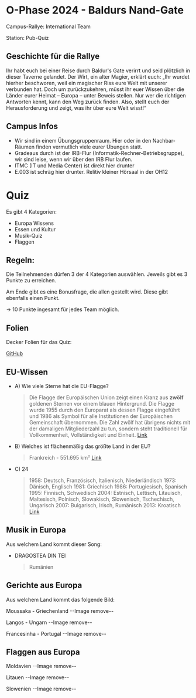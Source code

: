 # O-Phase 2024 - Baldurs Nand-Gate

Campus-Rallye: International Team

Station: Pub-Quiz

## Geschichte für die Rallye

Ihr habt euch bei einer Reise durch Baldur's Gate verirrt und seid plötzlich in dieser Taverne gelandet. Der Wirt, ein alter Magier, erklärt euch: „Ihr wurdet hierher beschworen, weil ein magischer Riss eure Welt mit unserer verbunden hat. Doch um zurückzukehren, müsst ihr euer Wissen über die Länder eurer Heimat – Europa – unter Beweis stellen. Nur wer die richtigen Antworten kennt, kann den Weg zurück finden. Also, stellt euch der Herausforderung und zeigt, was ihr über eure Welt wisst!“

## Campus Infos

- Wir sind in einem Übungsgruppenraum. Hier oder in den Nachbar-Räumen finden vermutlich viele eurer Übungen statt. 
- Gradeaus durch ist der IRB-Flur (Informatik-Rechner-Betriebsgruppe), wir sind leise, wenn wir über den IRB Flur laufen.
- ITMC (IT und Media Center) ist direkt hier drunter 
- E.003 ist schräg hier drunter. Relitiv kleiner Hörsaal in der OH12

# Quiz 

Es gibt 4 Kategorien: 
- Europa Wissens
- Essen und Kultur
- Musik-Quiz
- Flaggen


## Regeln: 

Die Teilnehmenden dürfen 3 der 4 Kategorien auswählen. Jeweils gibt es 3 Punkte zu erreichen. 

Am Ende gibt es eine Bonusfrage, die allen gestellt wird. Diese gibt ebenfalls einen Punkt.

-> 10 Punkte ingesamt für jedes Team möglich.


## Folien

Decker Folien für das Quiz: 

[GitHub]()


## EU-Wissen
- A) Wie viele Sterne hat die EU-Flagge?

    > Die Flagge der Europäischen Union zeigt einen Kranz aus __zwölf__ goldenen Sternen vor einem blauen Hintergrund. Die Flagge wurde 1955 durch den Europarat als dessen Flagge eingeführt und 1986 als Symbol für alle Institutionen der Europäischen Gemeinschaft übernommen. Die Zahl zwölf hat übrigens nichts mit der damaligen Mitgliederzahl zu tun, sondern steht traditionell für Vollkommenheit, Vollständigkeit und Einheit.
    [Link](https://www.bundesregierung.de/breg-de/schwerpunkte/europa/quiz-eu-1807338)

- B) Welches ist flächenmäßig das größte Land in der EU?

    > Frankreich - 551.695 km² [Link](https://european-union.europa.eu/principles-countries-history/facts-and-figures-european-union_de)

- C) 24
    
    > 1958: Deutsch, Französisch, Italienisch, Niederländisch
    1973: Dänisch, Englisch
    1981: Griechisch
    1986: Portugiesisch, Spanisch
    1995: Finnisch, Schwedisch
    2004: Estnisch, Lettisch, Litauisch, Maltesisch, Polnisch, Slowakisch, Slowenisch, Tschechisch, Ungarisch
    2007: Bulgarisch, Irisch, Rumänisch
    2013: Kroatisch
    [Link](https://european-union.europa.eu/principles-countries-history/facts-and-figures-european-union_de)



## Musik in Europa
Aus welchem Land kommt dieser Song: 
- DRAGOSTEA DIN TEI
    > Rumänien



## Gerichte aus Europa
Aus welchem Land kommt das folgende Bild: 

Moussaka - Griechenland
--Image remove--

Langos - Ungarn
--Image remove--

Francesinha - Portugal
--Image remove--


## Flaggen aus Europa

Moldavien
--Image remove--

Litauen
--Image remove--

Slowenien
--Image remove--


